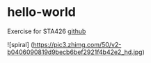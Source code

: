 # hello-world
Exercise for STA426
[github](https://github.com/)

![spiral]
(https://pic3.zhimg.com/50/v2-b0406090819d9becb6bef2921f4b42e2_hd.jpg)
